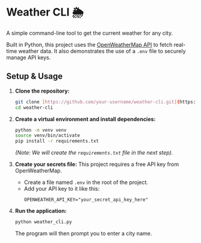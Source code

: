 # Weather CLI 🌦️

A simple command-line tool to get the current weather for any city.

Built in Python, this project uses the [OpenWeatherMap API](https://openweathermap.org/api) to fetch real-time weather data. It also demonstrates the use of a `.env` file to securely manage API keys.

## Setup & Usage

1.  **Clone the repository:**
    ```bash
    git clone [https://github.com/your-username/weather-cli.git](https://github.com/your-username/weather-cli.git)
    cd weather-cli
    ```

2.  **Create a virtual environment and install dependencies:**
    ```bash
    python -m venv venv
    source venv/bin/activate
    pip install -r requirements.txt
    ```
    *(Note: We will create the `requirements.txt` file in the next step).*

3.  **Create your secrets file:**
    This project requires a free API key from OpenWeatherMap.
    * Create a file named `.env` in the root of the project.
    * Add your API key to it like this:
        ```
        OPENWEATHER_API_KEY="your_secret_api_key_here"
        ```

4.  **Run the application:**
    ```bash
    python weather_cli.py
    ```
    The program will then prompt you to enter a city name.